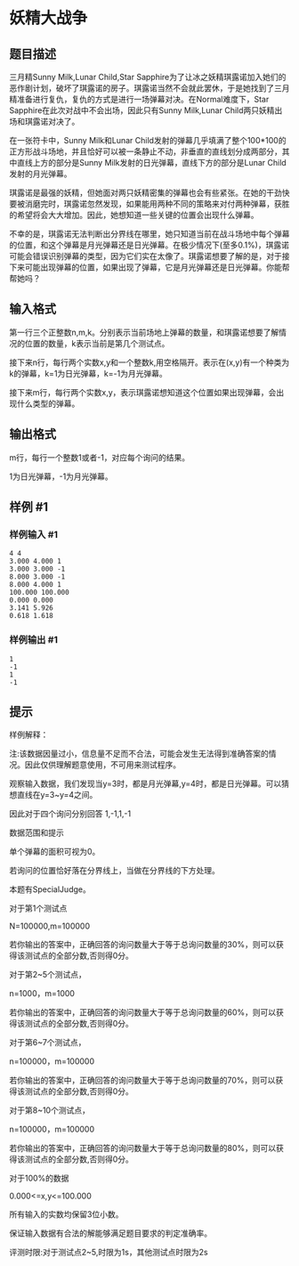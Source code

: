 # 妖精大战争

## 题目描述

三月精Sunny Milk,Lunar Child,Star Sapphire为了让冰之妖精琪露诺加入她们的恶作剧计划，破坏了琪露诺的房子。琪露诺当然不会就此罢休，于是她找到了三月精准备进行复仇，复仇的方式是进行一场弹幕对决。在Normal难度下，Star Sapphire在此次对战中不会出场，因此只有Sunny Milk,Lunar Child两只妖精出场和琪露诺对决了。

在一张符卡中，Sunny Milk和Lunar Child发射的弹幕几乎填满了整个100\*100的正方形战斗场地，并且恰好可以被一条静止不动，非垂直的直线划分成两部分，其中直线上方的部分是Sunny Milk发射的日光弹幕，直线下方的部分是Lunar Child发射的月光弹幕。

琪露诺是最强的妖精，但她面对两只妖精密集的弹幕也会有些紧张。在她的干劲快要被消磨完时，琪露诺忽然发现，如果能用两种不同的策略来对付两种弹幕，获胜的希望将会大大增加。因此，她想知道一些关键的位置会出现什么弹幕。

不幸的是，琪露诺无法判断出分界线在哪里，她只知道当前在战斗场地中每个弹幕的位置，和这个弹幕是月光弹幕还是日光弹幕。在极少情况下(至多0.1%)，琪露诺可能会错误识别弹幕的类型，因为它们实在太像了。琪露诺想要了解的是，对于接下来可能出现弹幕的位置，如果出现了弹幕，它是月光弹幕还是日光弹幕。你能帮帮她吗？


## 输入格式

第一行三个正整数n,m,k。分别表示当前场地上弹幕的数量，和琪露诺想要了解情况的位置的数量，k表示当前是第几个测试点。

接下来n行，每行两个实数x,y和一个整数k,用空格隔开。表示在(x,y)有一个种类为k的弹幕，k=1为日光弹幕，k=-1为月光弹幕。

接下来m行，每行两个实数x,y，表示琪露诺想知道这个位置如果出现弹幕，会出现什么类型的弹幕。


## 输出格式

m行，每行一个整数1或者-1，对应每个询问的结果。

1为日光弹幕，-1为月光弹幕。


## 样例 #1

### 样例输入 #1
```
4 4
3.000 4.000 1
3.000 3.000 -1
8.000 3.000 -1
8.000 4.000 1
100.000 100.000
0.000 0.000
3.141 5.926
0.618 1.618
```

### 样例输出 #1

```
1
-1
1
-1
```

## 提示

样例解释：

注:该数据因量过小，信息量不足而不合法，可能会发生无法得到准确答案的情况。因此仅供理解题意使用，不可用来测试程序。

观察输入数据，我们发现当y=3时，都是月光弹幕,y=4时，都是日光弹幕。可以猜想直线在y=3~y=4之间。

因此对于四个询问分别回答 1,-1,1,-1

数据范围和提示

单个弹幕的面积可视为0。

若询问的位置恰好落在分界线上，当做在分界线的下方处理。

本题有SpecialJudge。

对于第1个测试点

N=100000,m=100000

若你输出的答案中，正确回答的询问数量大于等于总询问数量的30%，则可以获得该测试点的全部分数,否则得0分。

对于第2~5个测试点，

n=1000，m=1000

若你输出的答案中，正确回答的询问数量大于等于总询问数量的60%，则可以获得该测试点的全部分数,否则得0分。

对于第6~7个测试点，

n=100000，m=100000

若你输出的答案中，正确回答的询问数量大于等于总询问数量的70%，则可以获得该测试点的全部分数,否则得0分。

对于第8~10个测试点，

n=100000，m=100000

若你输出的答案中，正确回答的询问数量大于等于总询问数量的80%，则可以获得该测试点的全部分数,否则得0分。

对于100%的数据

0.000<=x,y<=100.000

所有输入的实数均保留3位小数。

保证输入数据有合法的解能够满足题目要求的判定准确率。

评测时限:对于测试点2~5,时限为1s，其他测试点时限为2s

